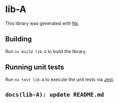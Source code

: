 # lib-A

This library was generated with [Nx](https://nx.dev).

## Building

Run `nx build lib-A` to build the library.

## Running unit tests

Run `nx test lib-A` to execute the unit tests via [Jest](https://jestjs.io).

## `docs(lib-A): update README.md`
